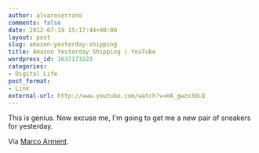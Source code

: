 ```yaml
---
author: alvaroserrano
comments: false
date: 2012-07-19 15:17:44+00:00
layout: post
slug: amazon-yesterday-shipping
title: Amazon Yesterday Shipping | YouTube
wordpress_id: 1637173223
categories:
- Digital Life
post_format:
- Link
external-url: http://www.youtube.com/watch?v=HA_gwzx39LQ
---
```


This is genius. Now excuse me, I'm going to get me a new pair of sneakers for yesterday.

Via [Marco Arment](http://www.marco.org/2012/07/19/amazon-yesterday-shipping).
